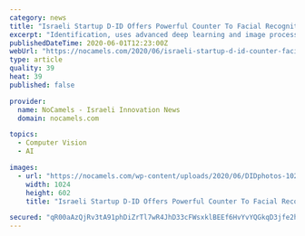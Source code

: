 ```yaml
---
category: news
title: "Israeli Startup D-ID Offers Powerful Counter To Facial Recognition Tech"
excerpt: "Identification, uses advanced deep learning and image processing technologies to render images unrecognizable to facial recognition algorithms."
publishedDateTime: 2020-06-01T12:23:00Z
webUrl: "https://nocamels.com/2020/06/israeli-startup-d-id-counter-facial-recognition-tech/"
type: article
quality: 39
heat: 39
published: false

provider:
  name: NoCamels - Israeli Innovation News
  domain: nocamels.com

topics:
  - Computer Vision
  - AI

images:
  - url: "https://nocamels.com/wp-content/uploads/2020/06/DIDphotos-1024x602.jpg"
    width: 1024
    height: 602
    title: "Israeli Startup D-ID Offers Powerful Counter To Facial Recognition Tech"

secured: "qR00aAzQjRv3tA91phDiZrTl7wR4JhD33cFWsxklBEEf6HvYvYQGkqD3jfe2h6Ri14xx31ylDv3MzCcRdiJleS5YvLV2TFFZG5pl6FfWbU1HS5xp02PrtV7ogkRN68Y5tqi6+BuOUvNURadYvL99OcvNujwpOq1ZwHn8POLDLUar/DqJjYUMJOUwvB/e7Rr3Cxd8uu8ePz5Xfq/Dq2TZCNW2ec8XwrjomaX6pmNO3Fi9hYSi3ou8uSf8/6PGBq5yOFv8TWpCWhntG7AuGF+KfatrthnsYKxcWWnb6mrMnvH/YJzo8mAGQAl13qHbYAEm;kA+fbEkieltw35tlMWY3Sw=="
---
```


